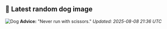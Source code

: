 ## 🐶 Latest random dog image
![Dog](https://images.dog.ceo/breeds/ridgeback-rhodesian/n02087394_9891.jpg)
**Advice:** "Never run with scissors."
*Updated: 2025-08-08 21:36 UTC*
